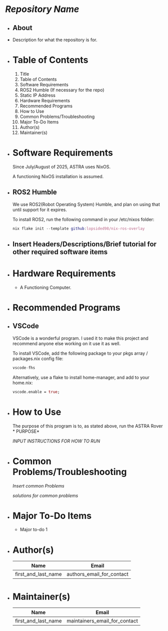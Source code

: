 # *Repository Name*
- ## About
- Description for what the repository is for.
- # Table of Contents
  1. Title
  2. Table of Contents
  3. Software Requirements
    1. ROS2 Humble (If necessary for the repo)
    2. Static IP Address
  4. Hardware Requirements
  5. Recommended Programs
  6. How to Use
  7. Common Problems/Troubleshooting
  8. Major To-Do Items
  9. Author(s) 
  10. Maintainer(s)
- # Software Requirements 
  Since July/August of 2025, ASTRA uses NixOS.
    
  A functioning NixOS installation is assumed.  
  
- ## ROS2 Humble
  We use ROS2(Robot Operating System) Humble, and plan on using that until support for it expires. 
  
  To install ROS2, run the following command in your /etc/nixos folder:
  ```nix
  nix flake init --template github:lopsided98/nix-ros-overlay
  ``` 
- ## Insert Headers/Descriptions/Brief tutorial for other required software items
- # Hardware Requirements 
  - A Functioning Computer.
- # Recommended Programs
- ## VSCode
  VSCode is a wonderful program. I used it to make this project and recommend anyone else working on it use it as well. 
  
  To install VSCode, add the following package to your pkgs array / packages.nix config file:
  ```nix
  vscode-fhs
  ```
  Alternatively, use a flake to install home-manager, and add to your home.nix:
  ```nix
  vscode.enable = true;
  ```

- # How to Use
  The purpose of this program is to, as stated above, run the ASTRA Rover * PURPOSE*
  
  *INPUT INSTRUCTIONS FOR HOW TO RUN*
- # Common Problems/Troubleshooting
  
  *Insert common Problems*
  
  *solutions for common problems*
- # Major To-Do Items
	- Major to-do 1
- # Author(s)
  
  |Name| Email |
  |--|--|
  | first_and_last_name | authors_email_for_contact |
- # Maintainer(s)
  
  
  |Name| Email |
  |--|--|
  | first_and_last_name | maintainers_email_for_contact |